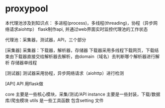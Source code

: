 # proxypool

本代理池涉及到知识点：
多进程(process)，多线程(threading)，协程（异步网络请求aiohttp）
flask制作api, 并通过web界面实时监控代理池的工作状态

代理池：采集器，测试器，API，三个部分

[采集器]
采集器：下载器，解析器，存储器
下载器采用多线程下载网页，下载结束由下载器直接交给解析器去解析，由domain（域名）去判断哪个解析器进行解析
存储器单线程

[测试器]
测试器采用协程，异步网络请求（aiohttp）进行检测

[API]
API 用flask做




core 主要是一些核心模块，采集/测试/API
instance 主要是一些封装，下载/数据库/爬虫模块
utils 是一些工具函数 包含setting 文件

